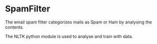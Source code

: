 # SpamFilter
The email spam filter categorizes mails as Spam or Ham by analysing the contents.

The NLTK python module is used to analyse and train with data.



